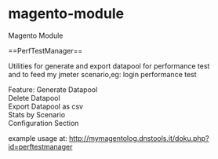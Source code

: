 magento-module
==============

Magento Module

==PerfTestManager==

Utilities for generate and export datapool for performance test <br/>
and to feed my jmeter scenario,eg: login performance test <br/>

Feature:
Generate Datapool<br/>
Delete Datapool<br/>
Export Datapool as csv<br/>
Stats by Scenario<br/>
Configuration Section<br/>

example usage  at:
http://mymagentolog.dnstools.it/doku.php?id=perftestmanager

